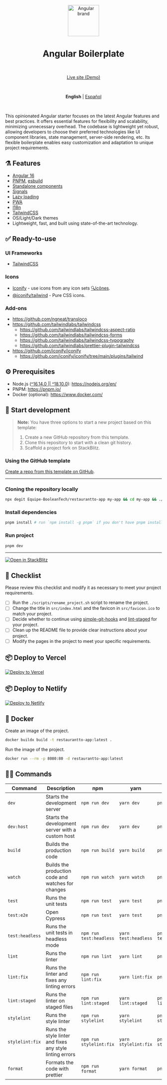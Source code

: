 <p align="center">
  <img src="https://api.iconify.design/logos:angular-icon.svg" alt="Angular brand" width="100" height="100"/>
</p>

<h1 align="center">Angular Boilerplate</h1>

<br>

<p align='center'>
  <a href="https://angularboilerplate.vercel.app/">Live site (Demo)</a>
</p>

<br>

<p align='center'>
  <strong>English</strong> |
  <a href="https://https://github.com/Equipe-BooleanTech/restaurantto-app/blob/main/README.es-CO.md">Español</a>
</p>

<br>

This opinionated Angular starter focuses on the latest Angular features and best practices. It offers essential features for flexibility and scalability, minimizing unnecessary overhead. The codebase is lightweight yet robust, allowing developers to choose their preferred technologies like UI component libraries, state management, server-side rendering, etc. Its flexible boilerplate enables easy customization and adaptation to unique project requirements.

## ⚗️ Features

- [Angular 16](https://angular.io/docs)
- [PNPM](https://pnpm.io/), [esbuild](https://esbuild.github.io/)
- [Standalone components](https://angular.io/guide/standalone-components)
- [Signals](https://angular.io/guide/signals)
- [Lazy loading](https://angular.io/guide/lazy-loading-ngmodules)
- [PWA](https://angular.io/guide/service-worker-getting-started)
- [I18n](https://ngneat.github.io/transloco/)
- [TailwindCSS](https://tailwindcss.com/)
- OS/Light/Dark themes
- Lightweight, fast, and built using state-of-the-art technology.

## ✅ Ready-to-use

### UI Frameworks

- [TailwindCSS](https://tailwindcss.com/)

### Icons

- [Iconify](https://iconify.design) - use icons from any icon sets [🔍Icônes](https://icones.netlify.app/).
- [@iconify/tailwind](https://docs.iconify.design/usage/css/tailwind/) - Pure CSS icons.

### Add-ons

- <https://github.com/ngneat/transloco>
- <https://github.com/tailwindlabs/tailwindcss>
  - <https://github.com/tailwindlabs/tailwindcss-aspect-ratio>
  - <https://github.com/tailwindlabs/tailwindcss-forms>
  - <https://github.com/tailwindlabs/tailwindcss-typography>
  - <https://github.com/tailwindlabs/prettier-plugin-tailwindcss>
- <https://github.com/iconify/iconify>
  - <https://github.com/iconify/iconify/tree/main/plugins/tailwind>

## ⚙ Prerequisites

- Node.js ([^16.14.0 || ^18.10.0](https://angular.io/guide/versions)): <https://nodejs.org/en/>
- PNPM: <https://pnpm.io/>
- Docker (optional): <https://www.docker.com/>

## 🏹 Start development

> **Note:**
> You have three options to start a new project based on this template:
>
> 1. Create a new GitHub repository from this template.
> 2. Clone this repository to start with a clean git history.
> 3. Scaffold a project fork on StackBlitz.

### Using the GitHub template

[Create a repo from this template on GitHub](https://https://github.com/Equipe-BooleanTech/restaurantto-app/generate).

---

### Cloning the repository locally

```sh
npx degit Equipe-BooleanTech/restaurantto-app my-app && cd my-app && ./scripts/rename_project.sh my-app
```

### Install dependencies

```sh
pnpm install # run `npm install -g pnpm` if you don't have pnpm installed
```

### Run project

```sh
pnpm dev
```

---

[![Open in StackBlitz](https://developer.stackblitz.com/img/open_in_stackblitz.svg)](https://stackblitz.com/fork/github/Equipe-BooleanTech/restaurantto-app)

## 📝 Checklist

Please review this checklist and modify it as necessary to meet your project requirements.

- [ ] Run the `./scripts/rename_project.sh` script to rename the project.
- [ ] Change the title in `src/index.html` and the favicon in `src/favicon.ico` to match your project.
- [ ] Decide whether to continue using [simple-git-hooks](https://github.com/toplenboren/simple-git-hooks) and [lint-staged](https://github.com/okonet/lint-staged) for your project.
- [ ] Clean up the README file to provide clear instructions about your project.
- [ ] Modify the pages in the project to meet your specific requirements.

## 📦 Deploy to Vercel

[![Deploy to Vercel](https://vercel.com/button)](https://vercel.com/new/clone?repository-url=https://https://github.com/Equipe-BooleanTech/restaurantto-app)

## 📦 Deploy to Netlify

[![Deploy to Netlify](https://www.netlify.com/img/deploy/button.svg)](https://app.netlify.com/start/deploy?repository=https://https://github.com/Equipe-BooleanTech/restaurantto-app)

## 🐳 Docker

Create an image of the project.

```sh
docker buildx build -t restaurantto-app:latest .
```

Run the image of the project.

```sh
docker run --rm -p 8080:80 -d restaurantto-app:latest
```

## 🧙‍♂️ Commands

| Command         | Description                                              | npm                     | yarn                 | pnpm                 |
| --------------- | -------------------------------------------------------- | ----------------------- | -------------------- | -------------------- |
| `dev`           | Starts the development server                            | `npm run dev`           | `yarn dev`           | `pnpm dev`           |
| `dev:host`      | Starts the development server with a custom host         | `npm run dev`           | `yarn dev`           | `pnpm dev`           |
| `build`         | Builds the production code                               | `npm run build`         | `yarn build`         | `pnpm build`         |
| `watch`         | Builds the production code and watches for changes       | `npm run watch`         | `yarn watch`         | `pnpm watch`         |
| `test`          | Runs the unit tests                                      | `npm run test`          | `yarn test`          | `pnpm test`          |
| `test:e2e`      | Open Cypress                                             | `npm run test`          | `yarn test`          | `pnpm test`          |
| `test:headless` | Runs the unit tests in headless mode                     | `npm run test:headless` | `yarn test:headless` | `pnpm test:headless` |
| `lint`          | Runs the linter                                          | `npm run lint`          | `yarn lint`          | `pnpm lint`          |
| `lint:fix`      | Runs the linter and fixes any linting errors             | `npm run lint:fix`      | `yarn lint:fix`      | `pnpm lint:fix`      |
| `lint:staged`   | Runs the linter on staged files                          | `npm run lint:staged`   | `yarn lint:staged`   | `pnpm lint:staged`   |
| `stylelint`     | Runs the style linter                                    | `npm run stylelint`     | `yarn stylelint`     | `pnpm stylelint`     |
| `stylelint:fix` | Runs the style linter and fixes any style linting errors | `npm run stylelint:fix` | `yarn stylelint:fix` | `pnpm stylelint:fix` |
| `format`        | Formats the code with prettier                           | `npm run format`        | `yarn format`        | `pnpm format`        |
